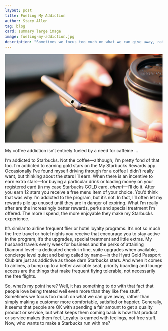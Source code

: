 ```yaml
---
layout: post
title: Fueling My Addiction
author: Stacy Allen
tag: blog
card: summary large image
image: fueling-my-addiction.jpg
description: "Sometimes we focus too much on what we can give away, rather than simply making a customer more comfortable, satisfied or happier."
---
```


![Fueling My Addiction](/img/fueling-my-addiction.jpg)

My coffee addiction isn’t entirely fueled by a need for caffeine ...

I’m addicted to Starbucks. Not the coffee—although, I’m pretty fond of that too. I’m addicted to earning gold stars on the My Starbucks Rewards app. Occasionally I’ve found myself driving through for a coffee I didn’t really want, but thinking about the stars I’ll earn. When there is an incentive to earn extra stars—for buying a particular drink or loading money on your registered card (in my case Starbucks GOLD card, *ahem*)—I’ll do it. After you earn 12 stars you receive a free menu item of your choice. You’d think that was why I’m addicted to the program, but it’s not. In fact, I’ll often let my rewards pile up unused until they are in danger of expiring. What I’m really after are the increasingly better rewards, perks and special treatment I’m offered. The more I spend, the more enjoyable they make my Starbucks experience.  

It’s similar to airline frequent flier or hotel loyalty programs. It’s not so much the free travel or hotel nights you receive that encourage you to stay active in the program, it’s the upgrades, special treatment and little extras. My husband travels every week for business and the perks of attaining Diamond level—a dedicated check-in line, suite upgrades when available, concierge level quiet and being called by name—in the Hyatt Gold Passport Club are just as addictive as those darn Starbucks stars. And when it comes to airlines, a bump up to a better available seat, priority boarding and lounge access are the things that make frequent flying tolerable, not necessarily the free flights.

So, what’s my point here? Well, it has something to do with that fact that people love being treated well even more than they like free stuff. Sometimes we focus too much on what we can give away, rather than simply making a customer more comfortable, satisfied or happier. Generally, it seems that people are OK with spending a fair amount to get a quality product or service, but what keeps them coming back is how that product or service makes them feel. Loyalty is earned with feelings, not free stuff. Now, who wants to make a Starbucks run with me?
